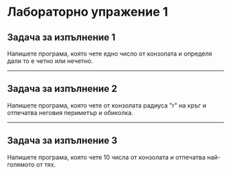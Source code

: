 # Лабораторно упражение 1
## Задача за изпълнение 1

Напишете програма, която чете едно число от конзолата и определя дали то е четно или нечетно.

---

## Задача за изпълнение 2
Напишете програма, която чете от конзолата радиуса "r" на кръг и отпечатва неговия периметър и обиколка.

---

## Задача за изпълнение 3
Напишете програма, която чете 10 числа от конзолата и отпечатва най-голямото от тях.